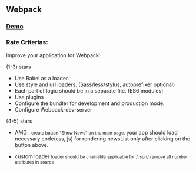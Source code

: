 ## Webpack

###  [Demo](https://evgladkiy.github.io/FrontCamp-es6-webpack/dist/)

### Rate Criterias:

Improve your application for Webpack:

(1-3) stars
- Use Babel as a loader.
- Use style and url loaders. (Sass/less/stylus, autoprefixer optional)
- Each part of logic should be in a separate file. (ES6 modules)
- Use plugins
- Configure the bundler for development and production mode.
- Configure Webpack-dev-server

(4-5) stars
- AMD :
<small>create button "Show News" on the main page.</small>
your app should load necessary code(css, js) for rendering newsList only after clicking on the button above.

- custom loader
<small>loader should be chainable</small>
<small>applicable for /\.json/</small>
<small>remove all number attributes in source</small>
